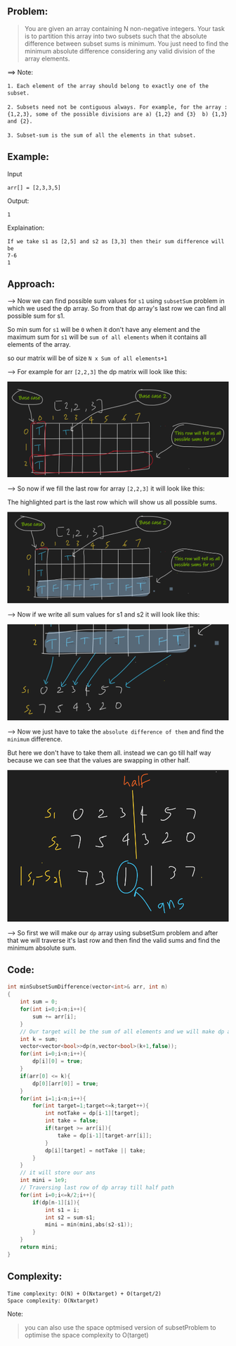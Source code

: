 ## Problem:

>You are given an array containing N non-negative integers. Your task is to partition this array into two subsets such that the absolute difference between subset sums is minimum.
 You just need to find the minimum absolute difference considering any valid division of the array elements.
 
==> Note:

```
1. Each element of the array should belong to exactly one of the subset.

2. Subsets need not be contiguous always. For example, for the array : {1,2,3}, some of the possible divisions are a) {1,2} and {3}  b) {1,3} and {2}.

3. Subset-sum is the sum of all the elements in that subset. 
```

## Example:
Input

```
arr[] = [2,3,3,5]
```

Output:

```
1
```

Explaination:

```
If we take s1 as [2,5] and s2 as [3,3] then their sum difference will be 
7-6
1
```

## Approach:

--> Now we can find possible sum values for `s1` using `subsetSum` problem in which we used the dp array. So from that dp array's last row we can find all possible sum for s1.

So min sum for `s1` will be `0` when it don't have any element and the maximum sum for `s1` will be `sum of all elements` when it contains all elements of the array.

so our matrix will be of size `N x Sum of all elements+1`

--> For example for arr `[2,2,3]` the dp matrix will look like this:

![](../GFG/Attachments/Pasted%20image%2020220523195538.png)

--> So now if we fill the last row for array `[2,2,3]` it will look like this:

The highlighted part is the last row which will show us all possible sums.

![](../GFG/Attachments/Pasted%20image%2020220523195839.png)

--> Now if we write all sum values for s1 and s2 it will look like this:

![](../GFG/Attachments/Pasted%20image%2020220523200103.png)

--> Now we just have to take the `absolute difference of them` and find the `minimum` difference.

But here we don't have to take them all. instead we can go till half way because we can see that the values are swapping in other half. 

![](../GFG/Attachments/Pasted%20image%2020220523200423.png)

--> So first we will make our `dp` array using subsetSum problem and after that we will traverse it's last row and then find the valid sums and find the minimum absolute sum.

## Code:

```cpp
int minSubsetSumDifference(vector<int>& arr, int n)
{
	int sum = 0;
    for(int i=0;i<n;i++){
        sum += arr[i];
    }
	// Our target will be the sum of all elements and we will make dp array using subsetSum problem algorithm.
    int k = sum;
    vector<vector<bool>>dp(n,vector<bool>(k+1,false));
    for(int i=0;i<n;i++){
        dp[i][0] = true;
    }
    if(arr[0] <= k){
        dp[0][arr[0]] = true;
    }
    for(int i=1;i<n;i++){
        for(int target=1;target<=k;target++){
            int notTake = dp[i-1][target];
            int take = false;
            if(target >= arr[i]){
                take = dp[i-1][target-arr[i]];
            }
            dp[i][target] = notTake || take;
        }
    }
	// it will store our ans
    int mini = 1e9;
	// Traversing last row of dp array till half path
    for(int i=0;i<=k/2;i++){
        if(dp[n-1][i]){
            int s1 = i;
            int s2 = sum-s1;
            mini = min(mini,abs(s2-s1));
        }
    }
    return mini;
}
```

## Complexity:

```
Time complexity: O(N) + O(Nxtarget) + O(target/2)
Space complexity: O(Nxtarget)
```

Note:

>you can also use the space optmised version of subsetProblem to optimise the space complexity to O(target)


